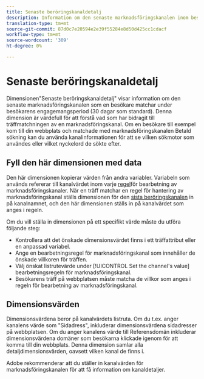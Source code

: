 ```yaml
---
title: Senaste beröringskanaldetalj
description: Information om den senaste marknadsföringskanalen inom besökarens förfallotid för engagemang.
translation-type: tm+mt
source-git-commit: 87d0c7e20594e2e39f55284e8d50d425cc1cdacf
workflow-type: tm+mt
source-wordcount: '309'
ht-degree: 0%

---
```



# Senaste beröringskanaldetalj

Dimensionen&quot;Senaste beröringskanaldetalj&quot; visar information om den senaste marknadsföringskanalen som en besökare matchar under besökarens engagemangsperiod (30 dagar som standard). Denna dimension är värdefull för att förstå vad som har bidragit till träffmatchningen av en marknadsföringskanal. Om en besökare till exempel kom till din webbplats och matchade med marknadsföringskanalen Betald sökning kan du använda kanalinformationen för att se vilken sökmotor som användes eller vilket nyckelord de sökte efter.

## Fyll den här dimensionen med data

Den här dimensionen kopierar värden från andra variabler. Variabeln som används refererar till kanalvärdet inom varje [regel](/help/admin/admin/marketing-channels-admin.md)för bearbetning av marknadsföringskanaler. När en träff matchar en regel för hantering av marknadsföringskanal ställs dimensionen för den [sista beröringskanalen](last-touch-channel.md) in på kanalnamnet, och den här dimensionen ställs in på kanalvärdet som anges i regeln.

Om du vill ställa in dimensionen på ett specifikt värde måste du utföra följande steg:

* Kontrollera att det önskade dimensionsvärdet finns i ett träffattribut eller en anpassad variabel.
* Ange en bearbetningsregel för marknadsföringskanal som innehåller de önskade villkoren för träffen.
* Välj önskat listrutevärde under [!UICONTROL Set the channel's value] bearbetningsregeln för marknadsföringskanal.
* Besökarens träff på webbplatsen måste matcha de villkor som anges i regeln för bearbetning av marknadsföringskanal.

## Dimensionsvärden

Dimensionsvärdena beror på kanalvärdets listruta. Om du t.ex. anger kanalens värde som &quot;Sidadress&quot;, inkluderar dimensionsvärdena sidadresser på webbplatsen. Om du anger kanalens värde till Referensdomän inkluderar dimensionsvärdena domäner som besökarna klickade igenom för att komma till din webbplats. Denna dimension samlar alla detaljdimensionsvärden, oavsett vilken kanal de finns i.

Adobe rekommenderar att du ställer in kanalvärden för marknadsföringskanalen för att få information om kanaldetaljer.
